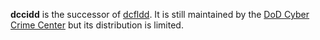 **dccidd** is the successor of [dcfldd](dcfldd "wikilink"). It is still
maintained by the [DoD Cyber Crime
Center](DoD_Cyber_Crime_Center "wikilink") but its distribution is
limited.